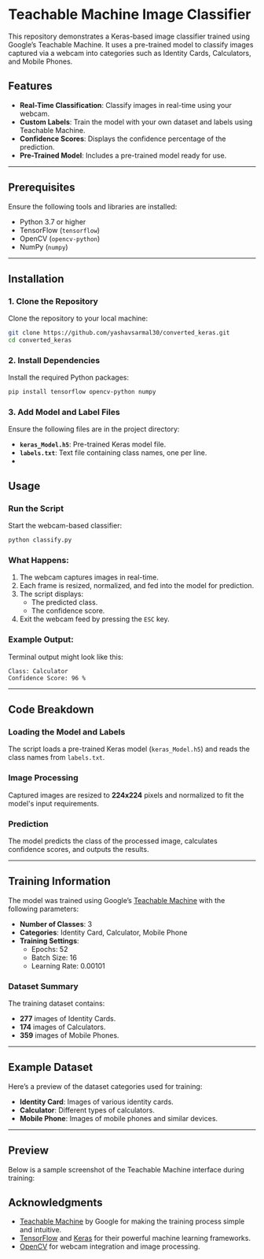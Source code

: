 
# Teachable Machine Image Classifier

This repository demonstrates a Keras-based image classifier trained using Google’s Teachable Machine. It uses a pre-trained model to classify images captured via a webcam into categories such as Identity Cards, Calculators, and Mobile Phones.


## Features
- **Real-Time Classification**: Classify images in real-time using your webcam.
- **Custom Labels**: Train the model with your own dataset and labels using Teachable Machine.
- **Confidence Scores**: Displays the confidence percentage of the prediction.
- **Pre-Trained Model**: Includes a pre-trained model ready for use.

---

## Prerequisites
Ensure the following tools and libraries are installed:
- Python 3.7 or higher
- TensorFlow (`tensorflow`)
- OpenCV (`opencv-python`)
- NumPy (`numpy`)

---

## Installation

### 1. Clone the Repository
Clone the repository to your local machine:
```bash
git clone https://github.com/yashavsarmal30/converted_keras.git
cd converted_keras
```

### 2. Install Dependencies
Install the required Python packages:
```bash
pip install tensorflow opencv-python numpy
```

### 3. Add Model and Label Files
Ensure the following files are in the project directory:
- **`keras_Model.h5`**: Pre-trained Keras model file.
- **`labels.txt`**: Text file containing class names, one per line.
-

## Usage

### Run the Script
Start the webcam-based classifier:
```bash
python classify.py
```

### What Happens:
1. The webcam captures images in real-time.
2. Each frame is resized, normalized, and fed into the model for prediction.
3. The script displays:
   - The predicted class.
   - The confidence score.
4. Exit the webcam feed by pressing the `ESC` key.

### Example Output:
Terminal output might look like this:
```
Class: Calculator
Confidence Score: 96 %
```

---

## Code Breakdown

### Loading the Model and Labels
The script loads a pre-trained Keras model (`keras_Model.h5`) and reads the class names from `labels.txt`.

### Image Processing
Captured images are resized to **224x224** pixels and normalized to fit the model's input requirements.

### Prediction
The model predicts the class of the processed image, calculates confidence scores, and outputs the results.

---

## Training Information

The model was trained using Google’s [Teachable Machine](https://teachablemachine.withgoogle.com/) with the following parameters:
- **Number of Classes**: 3
- **Categories**: Identity Card, Calculator, Mobile Phone
- **Training Settings**:
  - Epochs: 52
  - Batch Size: 16
  - Learning Rate: 0.00101

### Dataset Summary
The training dataset contains:
- **277** images of Identity Cards.
- **174** images of Calculators.
- **359** images of Mobile Phones.

---

## Example Dataset
Here’s a preview of the dataset categories used for training:

- **Identity Card**: Images of various identity cards.
- **Calculator**: Different types of calculators.
- **Mobile Phone**: Images of mobile phones and similar devices.

---

## Preview

Below is a sample screenshot of the Teachable Machine interface during training:



## Acknowledgments
- [Teachable Machine](https://teachablemachine.withgoogle.com/) by Google for making the training process simple and intuitive.
- [TensorFlow](https://www.tensorflow.org/) and [Keras](https://keras.io/) for their powerful machine learning frameworks.
- [OpenCV](https://opencv.org/) for webcam integration and image processing.

```
